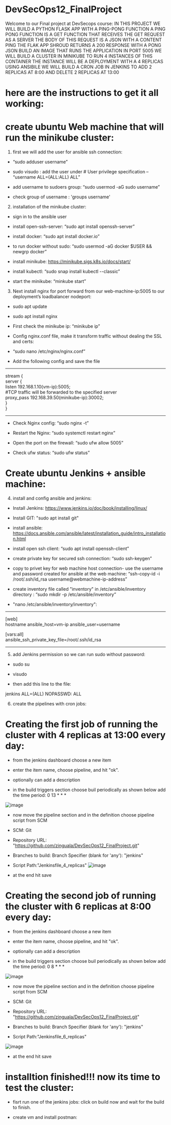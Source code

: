 # DevSecOps12_FinalProject
Welcome to our Final project at DevSecops course:
IN THIS PROJECT WE WILL BUILD A PYTHON FLASK APP WITH A PING-PONG FUNCTION A PING PONG FUNCTION IS A GET FUNCTION THAT RECEIVES THE GET REQUEST AS A SERVER
THE BODY OF THIS REQUEST IS A JSON WITH A CONTENT PING THE FLAK APP SHROUD RETURNS A 200 RESPONSE WITH A PONG JSON BUILD AN IMAGE THAT RUNS THE APPLICATION IN PORT 5005
WE WILL BUILD A CLUSTER IN MINIKUBE TO RUN 4 INSTANCES OF THIS CONTAINER
 THE INSTANCE WILL BE A DEPLOYMENT WITH A 4 REPLICAS
USING ANSIBILE WE WILL BUILD A CRON JOB IN JENKINS TO ADD 2 REPLICAS AT 8:‎00 AND DELETE 2 REPLICAS AT 13:00

# here are the instructions to get it all working:

# create ubuntu Web machine that will run the minikube cluster:

1) first we will add the user for ansible ssh connection:

- “sudo adduser username”
  
- sudo visudo : add the user under  # User privilege specification – “username ALL=(ALL:ALL) ALL”
  
- add username to sudoers group: “sudo usermod -aG sudo username”

- check group of username : 'groups username' 


2) installation of the minikube cluster:

- sign in to the ansible user
   
- install open-ssh-server: “sudo apt install openssh-server”

- install docker: “sudo apt install docker.io”

- to run docker without sudo: “sudo usermod -aG docker $USER && newgrp docker”

- install minikube: https://minikube.sigs.k8s.io/docs/start/

- install kubectl: “sudo snap install kubectl --classic”

- start the minikube: “minkube start”


3) Next install nginx for port forward from our web-machine-ip:5005 to our deployment’s loadbalancer nodeport:
   
- sudo apt update

- sudo apt install nginx

- First check the minikube ip: “minikube ip”

- Config nginx.conf file, make it transform traffic without dealing the SSL and certs:
- “sudo nano /etc/nginx/nginx.conf”
- Add the following config and save the file  
--------------------------------------------------  

stream {  
  server {  
      listen 192.168.1.10(vm-ip):5005;  
      #TCP traffic will be forwarded to the specified server  
      proxy_pass 192.168.39.50(minikube-ip):30002;         
  }  
}  

----------------------------------------------------  

- Check Nginx config: “sudo nginx -t”
  
- Restart the Nginx: “sudo systemctl restart nginx”
  
- Open the port on the firewall: “sudo ufw allow 5005”
  
- Check ufw status: “sudo ufw status”


# Create ubuntu Jenkins + ansible machine:

4) install and config ansible and jenkins:
   
- Install Jenkins:   https://www.jenkins.io/doc/book/installing/linux/

- Install GIT: "sudo apt install git" 

- install ansible: https://docs.ansible.com/ansible/latest/installation_guide/intro_installation.html

- install open ssh client: “sudo apt install openssh-client”

- create private key for secured ssh connection: “sudo ssh-keygen”

- copy to privet key for web machine host connection- use the username and password created for ansible at the web machine:
   “ssh-copy-id -i /root/.ssh/id_rsa username@webmachine-ip-address”

- create inventory file called "inventory" in /etc/ansible/inventory directory : “sudo mkdir -p /etc/ansible/inventory”
  
- "nano /etc/ansible/inventory/inventory":
--------------------------------------------------
[web]  
hostname ansible_host=vm-ip ansible_user=username

[vars:all]    
ansible_ssh_private_key_file=/root/.ssh/id_rsa

--------------------------------------------------

5) add Jenkins permission so we can run sudo without password:
   
- sudo su
  
- visudo
  
- then add this line to the file:

jenkins ALL=(ALL) NOPASSWD: ALL

6) create the pipelines with cron jobs:

# Creating the first job of running the cluster with 4 replicas at 13:00 every day:

- from the jenkins dashboard choose a new item 

- enter the item name, choose pipeline, and hit "ok".

- optionally can add a description

- in the build triggers section choose buil periodically as shown below add the time period:  0 13 * * *
  
![image](https://github.com/zinguala/DevSecOps12_FinalProject/assets/34973070/e1f6b8e5-a61a-4551-8bc2-053d9684cdc8)

- now move the pipeline section and in the definition choose pipeline script from SCM

- SCM: Git

- Repository URL: "https://github.com/zinguala/DevSecOps12_FinalProject.git"

- Branches to build: Branch Specifier (blank for 'any'): "jenkins"

- Script Path:"Jenkinsfile_4_replicas"
![image](https://github.com/zinguala/DevSecOps12_FinalProject/assets/34973070/6f7339f7-1ec6-4c5e-9145-eb6772797d89)

- at the end hit save

# Creating the second job of running the cluster with 6 replicas at 8:00 every day:

- from the jenkins dashboard choose a new item 

- enter the item name, choose pipeline, and hit "ok".

- optionally can add a description

- in the build triggers section choose buil periodically as shown below add the time period:  0 8 * * *

![image](https://github.com/zinguala/DevSecOps12_FinalProject/assets/34973070/1230c1fb-623e-4b16-8b5b-64991461616e)

- now move the pipeline section and in the definition choose pipeline script from SCM

- SCM: Git

- Repository URL: "https://github.com/zinguala/DevSecOps12_FinalProject.git"

- Branches to build: Branch Specifier (blank for 'any'): "jenkins"

- Script Path:"Jenkinsfile_6_replicas"
  
![image](https://github.com/zinguala/DevSecOps12_FinalProject/assets/34973070/be2eb371-cb88-4967-83c7-6c032f28e7a5)

- at the end hit save

# installtion finished!!! now its time to test the cluster:

- fisrt run one of the jenkins jobs: click on build now and wait for the build to finish.

- create vm and install postman: 



   








